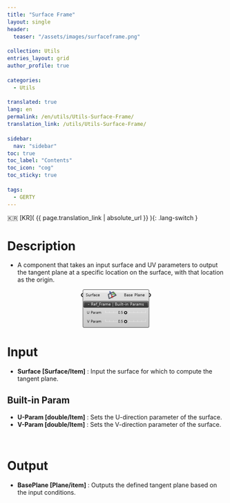 ```yaml
---
title: "Surface Frame"
layout: single
header:
  teaser: "/assets/images/surfaceframe.png"

collection: Utils
entries_layout: grid
author_profile: true

categories:
  - Utils

translated: true
lang: en
permalink: /en/utils/Utils-Surface-Frame/
translation_link: /utils/Utils-Surface-Frame/

sidebar:
  nav: "sidebar"
toc: true
toc_label: "Contents"
toc_icon: "cog"
toc_sticky: true

tags: 
  - GERTY
---
```


:kr: [KR]( {{ page.translation_link | absolute_url }} ){: .lang-switch }

# Description

* A component that takes an input surface and UV parameters to output the tangent plane at a specific location on the surface, with that location as the origin.

<p align="center">  <img src="/assets/images/surfaceframe.png" align="center" width="32%"></p>

# Input

* **Surface [Surface/Item]** :  Input the surface for which to compute the tangent plane.

## Built-in Param

* **U-Param [double/Item]** : Sets the U-direction parameter of the surface.
* **V-Param [double/Item]** : Sets the V-direction parameter of the surface.

<br>

# Output

* **BasePlane [Plane/item]** : Outputs the defined tangent plane based on the input conditions.
